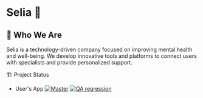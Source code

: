 # Selia 🦦

## 🌟 Who We Are

Selia is a technology-driven company focused on improving mental health and well-being. We develop innovative tools and platforms to connect users with specialists and provide personalized support.

🏗️ Project Status
- User's App [![Master](https://github.com/SeliaCO/vue-users/actions/workflows/firebase-hosting-merge-master.yml/badge.svg?branch=master)](https://github.com/SeliaCO/vue-users/actions/workflows/firebase-hosting-merge-master.yml) [![QA regression](https://github.com/SeliaCO/cypress/actions/workflows/users-testing.yml/badge.svg)](https://github.com/SeliaCO/cypress/actions/workflows/users-testing.yml)
